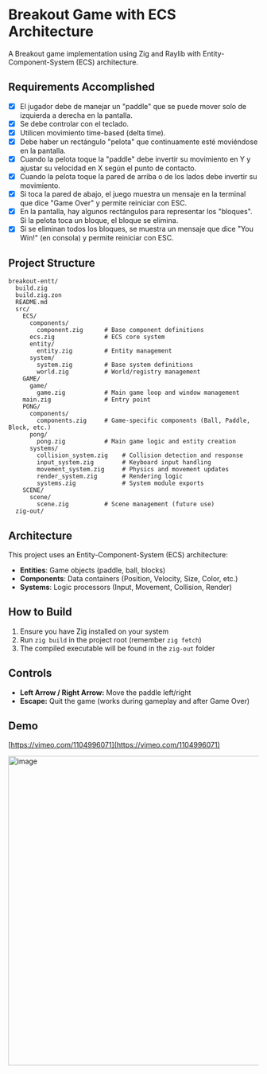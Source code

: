 # Breakout Game with ECS Architecture

A Breakout game implementation using Zig and Raylib with Entity-Component-System (ECS) architecture.

## Requirements Accomplished

- [x] El jugador debe de manejar un "paddle" que se puede mover solo de izquierda a derecha en la pantalla.
- [x] Se debe controlar con el teclado.
- [x] Utilicen movimiento time-based (delta time).
- [x] Debe haber un rectángulo "pelota" que continuamente esté moviéndose en la pantalla.
- [x] Cuando la pelota toque la "paddle" debe invertir su movimiento en Y y ajustar su velocidad en X según el punto de contacto.
- [x] Cuando la pelota toque la pared de arriba o de los lados debe invertir su movimiento.
- [x] Si toca la pared de abajo, el juego muestra un mensaje en la terminal que dice "Game Over" y permite reiniciar con ESC.
- [x] En la pantalla, hay algunos rectángulos para representar los "bloques". Si la pelota toca un bloque, el bloque se elimina.
- [x] Si se eliminan todos los bloques, se muestra un mensaje que dice "You Win!" (en consola) y permite reiniciar con ESC.

## Project Structure

```
breakout-entt/
  build.zig
  build.zig.zon
  README.md
  src/
    ECS/
      components/
        component.zig      # Base component definitions
      ecs.zig              # ECS core system
      entity/
        entity.zig         # Entity management
      system/
        system.zig         # Base system definitions
        world.zig          # World/registry management
    GAME/
      game/
        game.zig           # Main game loop and window management
    main.zig               # Entry point
    PONG/
      components/
        components.zig     # Game-specific components (Ball, Paddle, Block, etc.)
      pong/
        pong.zig           # Main game logic and entity creation
      systems/
        collision_system.zig    # Collision detection and response
        input_system.zig        # Keyboard input handling
        movement_system.zig     # Physics and movement updates
        render_system.zig       # Rendering logic
        systems.zig             # System module exports
    SCENE/
      scene/
        scene.zig          # Scene management (future use)
  zig-out/
```

## Architecture

This project uses an Entity-Component-System (ECS) architecture:

- **Entities**: Game objects (paddle, ball, blocks)
- **Components**: Data containers (Position, Velocity, Size, Color, etc.)
- **Systems**: Logic processors (Input, Movement, Collision, Render)

## How to Build

1. Ensure you have Zig installed on your system
2. Run `zig build` in the project root (remember `zig fetch`)
3. The compiled executable will be found in the `zig-out` folder

## Controls

- **Left Arrow / Right Arrow:** Move the paddle left/right
- **Escape:** Quit the game (works during gameplay and after Game Over)

## Demo

[https://vimeo.com/1104996071](https://vimeo.com/1104996071)

<img width="798" height="622" alt="image" src="https://github.com/user-attachments/assets/83b66804-80a2-4ffc-92c2-09085cd34d01" />

